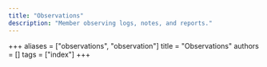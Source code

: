 ```yaml
---
title: "Observations"
description: "Member observing logs, notes, and reports."
---
```

+++
aliases = ["observations", "observation"]
title = "Observations"
authors = []
tags = ["index"]
+++
